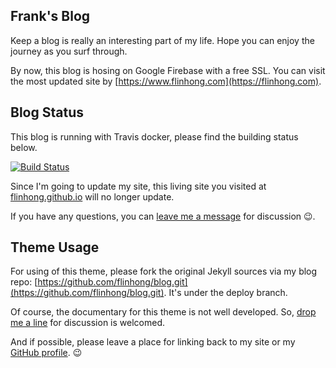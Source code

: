 ## Frank's Blog

Keep a blog is really an interesting part of my life. Hope you can enjoy the journey as you surf through.

By now, this blog is hosing on Google Firebase with a free SSL. You can visit the most updated site by [https://www.flinhong.com](https://flinhong.com).

## Blog Status

This blog is running with Travis docker, please find the building status below.

[![Build Status](https://travis-ci.org/flinhong/blog.svg?branch=deploy)](https://travis-ci.org/flinhong/blog)

Since I'm going to update my site, this living site you visited at [flinhong.github.io](https://flinhong.github.io) will no longer update.

If you have any questions, you can [leave me a message](https://www.flinhong.com/contact/#contact-form) for discussion 😉.

## Theme Usage

For using of this theme, please fork the original Jekyll sources via my blog repo: [https://github.com/flinhong/blog.git](https://github.com/flinhong/blog.git). It's under the deploy branch.

Of course, the documentary for this theme is not well developed. So, [drop me a line](https://www.flinhong.com/contact/#contact-form) for discussion is welcomed.

And if possible, please leave a place for linking back to my site or my [GitHub profile](https://github.com/flinhong). 😉
